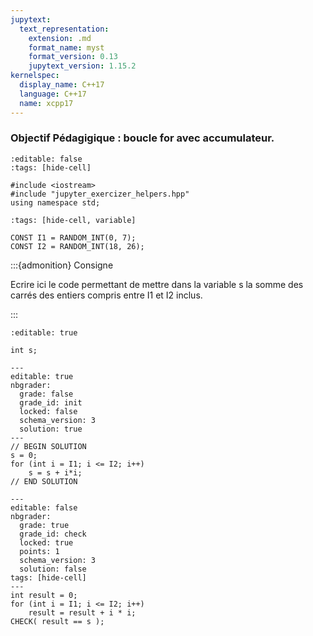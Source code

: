 ```yaml
---
jupytext:
  text_representation:
    extension: .md
    format_name: myst
    format_version: 0.13
    jupytext_version: 1.15.2
kernelspec:
  display_name: C++17
  language: C++17
  name: xcpp17
---
```


### Objectif Pédagigique : boucle for avec accumulateur.

```{code-cell}
:editable: false
:tags: [hide-cell]

#include <iostream>
#include "jupyter_exercizer_helpers.hpp"
using namespace std;
```

```{code-cell}
:tags: [hide-cell, variable]

CONST I1 = RANDOM_INT(0, 7);
CONST I2 = RANDOM_INT(18, 26);
```

:::{admonition} Consigne

Ecrire ici le code permettant de mettre dans la variable s
la somme des carrés des entiers compris entre I1 et I2 inclus.

:::

```{code-cell}
:editable: true

int s;
```

```{code-cell}
---
editable: true
nbgrader:
  grade: false
  grade_id: init
  locked: false
  schema_version: 3
  solution: true
---
// BEGIN SOLUTION
s = 0;
for (int i = I1; i <= I2; i++)
    s = s + i*i;
// END SOLUTION
```

```{code-cell}
---
editable: false
nbgrader:
  grade: true
  grade_id: check
  locked: true
  points: 1
  schema_version: 3
  solution: false
tags: [hide-cell]
---
int result = 0;
for (int i = I1; i <= I2; i++)
    result = result + i * i;
CHECK( result == s );
```
